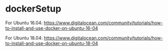 # dockerSetup

For Ubuntu 16.04: https://www.digitalocean.com/community/tutorials/how-to-install-and-use-docker-on-ubuntu-16-04

For Ubuntu 18.04: https://www.digitalocean.com/community/tutorials/how-to-install-and-use-docker-on-ubuntu-18-04
